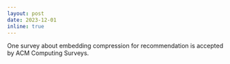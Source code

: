 ```yaml
---
layout: post
date: 2023-12-01
inline: true
---
```


One survey about embedding compression for recommendation is accepted by ACM Computing Surveys.
